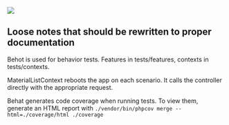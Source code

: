 [![](https://img.shields.io/codecov/c/github/reload/material-list.svg?style=for-the-badge)](https://codecov.io/gh/reload/material-list)

Loose notes that should be rewritten to proper documentation
------------------------------------------------------------

Behot is used for behavior tests. Features in tests/features, contexts
in tests/contexts.

MaterialListContext reboots the app on each scenario. It calls the
controller directly with the appropriate request.

Behat generates code coverage when running tests. To view them,
generate an HTML report with `./vendor/bin/phpcov merge --html=./coverage/html ./coverage`

